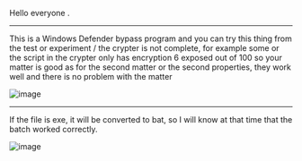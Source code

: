 Hello everyone . 

--------------------

This is a Windows Defender bypass program and you can try this thing from the test or experiment / the crypter is not complete, for example some or the script in the crypter only has encryption 6 exposed out of 100 so your matter is good as for the second matter or the second properties, they work well and there is no problem with the matter


![image](https://github.com/user-attachments/assets/82bc9247-a1f2-46cb-9c1e-542e8413413c)

-------------------

If the file is exe, it will be converted to bat, so I will know at that time that the batch worked correctly.

![image](https://github.com/user-attachments/assets/4b86dc1b-2e3a-4ad5-bf54-b2bf0fc2430e)

